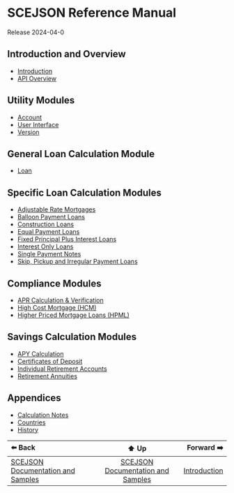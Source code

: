 # SCEJSON Reference Manual

Release 2024-04-0

## Introduction and Overview
* [Introduction](introduction.md)
* [API Overview](api-overview.md)

## Utility Modules
* [Account](module-account.md)
* [User Interface](module-ui.md)
* [Version](module-version.md)

## General Loan Calculation Module
* [Loan](module-loan.md)

## Specific Loan Calculation Modules
* [Adjustable Rate Mortgages](module-arm.md)
* [Balloon Payment Loans](module-balloon.md)
* [Construction Loans](module-construction.md)
* [Equal Payment Loans](module-equalpmt.md)
* [Fixed Principal Plus Interest Loans](module-principalplus.md)
* [Interest Only Loans](module-interestonly.md)
* [Single Payment Notes](module-singlepmt.md)
* [Skip, Pickup and Irregular Payment Loans](module-irregular.md)

## Compliance Modules
* [APR Calculation & Verification](module-apr.md)
* [High Cost Mortgage (HCM)](module-hcm.md)
* [Higher Priced Mortgage Loans (HPML)](module-hpml.md)

## Savings Calculation Modules
* [APY Calculation](module-apy.md)
* [Certificates of Deposit](module-cd.md)
* [Individual Retirement Accounts](module-ira.md)
* [Retirement Annuities](module-annuity.md)

## Appendices
* [Calculation Notes](appendix-calcnotes.md)
* [Countries](appendix-countries.md)
* [History](appendix-history.md)

| ⬅️ Back | ⬆️ Up | Forward ➡️ |
| :--- | :---: | ---: |
| [SCEJSON Documentation and Samples](../README.md) | [SCEJSON Documentation and Samples](../README.md) | [Introduction](introduction.md) |
